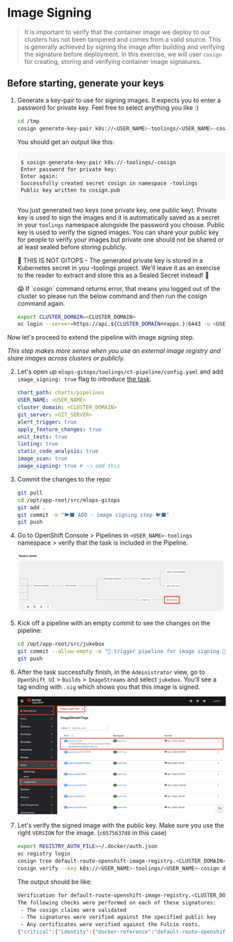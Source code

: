 # Image Signing

> It is important to verify that the container image we deploy to our clusters has not been tampered and comes from a valid source. This is generally achieved by signing the image after building and verifying the signature before deployment. In this exercise, we will user `cosign` for creating, storing and verifying container image signatures.

## Before starting, generate your keys

1. Generate a key-pair to use for signing images. It expects you to enter a password for private key. Feel free to select anything you like :)

    ```bash
    cd /tmp
    cosign generate-key-pair k8s://<USER_NAME>-toolings/<USER_NAME>-cosign 
    ```

    You should get an output like this:
    <div class="highlight" style="background: #f7f7f7">
    <pre><code class="language-bash">
    $ cosign generate-key-pair k8s://<USER_NAME>-toolings/<USER_NAME>-cosign
    Enter password for private key:
    Enter again:
    Successfully created secret cosign in namespace <USER_NAME>-toolings
    Public key written to cosign.pub
    </code></pre></div>

    You just generated two keys (one private key, one public key). Private key is used to sign the images and it is automatically saved as a secret in your `toolings` namespace alongside the password you choose. Public key is used to verify the signed images. You can share your public key for people to verify your images but private one should not be shared or at least sealed before storing publicly.

    <p class="tip">
    🐌 THIS IS NOT GITOPS - The generated private key is stored in a Kubernetes secret in you <USER_NAME>-toolings project. We'll leave it as an exercise to the reader to extract and store this as a Sealed Secret instead! 🐎
    </p>

    <p class="tip">
    😱 If `cosign` command returns error, that means you logged out of the cluster so please run the below command and then run the cosign command again.
    </p>

    ```bash
    export CLUSTER_DOMAIN=<CLUSTER_DOMAIN>
    oc login --server=https://api.${CLUSTER_DOMAIN##apps.}:6443 -u <USER_NAME> -p <PASSWORD>
    ```


Now let's proceed to extend the pipeline with image signing step.

_This step makes more sense when you use an external image registry and share images across clusters or publicly._

2. Let's open up `mlops-gitops/toolings/ct-pipeline/config.yaml` and add `image_signing: true` flag to introduce [the task](https://<GIT_SERVER>/<USER_NAME>/mlops-helmcharts/src/branch/main/charts/pipelines/templates/tasks/image-signing.yaml).

    ```yaml
    chart_path: charts/pipelines
    USER_NAME: <USER_NAME>
    cluster_domain: <CLUSTER_DOMAIN>
    git_server: <GIT_SERVER> 
    alert_trigger: true 
    apply_feature_changes: true
    unit_tests: true
    linting: true 
    static_code_analysis: true
    image_scan: true
    image_signing: true # 👈 add this
    ```

5. Commit the changes to the repo:

    ```bash
    git pull
    cd /opt/app-root/src/mlops-gitops
    git add .
    git commit -m "🐦‍⬛ ADD - image signing step 🐦‍⬛"
    git push
    ```
6. Go to OpenShift Console > Pipelines in `<USER_NAME>-toolings` namespace > verify that the task is included in the Pipeline.

    ![image-signing-pipeline.png](./images/image-signing-pipeline.png)

7. Kick off a pipeline with an empty commit to see the changes on the pipeline:

    ```bash
    cd /opt/app-root/src/jukebox
    git commit --allow-empty -m "🐒 trigger pipeline for image signing 🐒"
    git push
    ```

8. After the task successfully finish, in the `Administrator` view, go to `OpenShift UI` > `Builds` > `ImageStreams` and select `jukebox`. You'll see a tag ending with `.sig` which shows you that this image is signed. 

    ![cosign-image-signing](images/cosign-image-signing.png)

9. Let's verify the signed image with the public key. Make sure you use the right `VERSION` for the image. (`c6575637d8` in this case)

    ```bash
    export REGISTRY_AUTH_FILE=~/.docker/auth.json
    oc registry login
    cosign tree default-route-openshift-image-registry.<CLUSTER_DOMAIN>/<USER_NAME>-test/jukebox:c6575637d8 
    cosign verify --key k8s://<USER_NAME>-toolings/<USER_NAME>-cosign default-route-openshift-image-registry.<CLUSTER_DOMAIN>/<USER_NAME>-test/jukebox:c6575637d8 --allow-insecure-registry --insecure-ignore-tlog
    ```

    The output should be like:

     ```bash
    Verification for default-route-openshift-image-registry.<CLUSTER_DOMAIN>/<USER_NAME>-test/jukebox:c6575637d8 --
    The following checks were performed on each of these signatures:
      - The cosign claims were validated
      - The signatures were verified against the specified public key
      - Any certificates were verified against the Fulcio roots.
    {"critical":{"identity":{"docker-reference":"default-route-openshift-image-registry.<CLUSTER_DOMAIN>/<USER_NAME>-test/jukebox"},"image":{"docker-manifest-digest":"sha256:1545e1d2cf0afe5df99fe5f1d39eef8429a2018c3734dd3bdfcac5a068189e39"},"type":"cosign container image signature"},"optional":null}
    ```